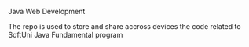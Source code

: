 Java Web Development

The repo is used to store and share accross devices the code related to SoftUni Java Fundamental program 
